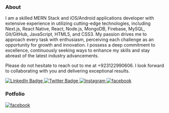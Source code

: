 ###  About

I am a skilled MERN Stack and iOS/Android applications developer with extensive experience in utilizing cutting-edge technologies, including Next.js, React Native, React, Node.js, MongoDB, Firebase, MySQL, Git/GitHub, JavaScript, HTML5, and CSS3.
My passion drives me to approach every task with enthusiasm, perceiving each challenge as an opportunity for growth and innovation. I possess a deep commitment to excellence, continuously seeking ways to enhance my skills and stay abreast of the latest industry advancements.

Please do not hesitate to reach out to me at +923122990606. I look forward to collaborating with you and delivering exceptional results.




<div id="badges">
  <a href="https://www.linkedin.com/comm/mynetwork/discovery-see-all?usecase=PEOPLE_FOLLOWS&followMember=muhammad-ibrahim-khan-68111a1a1">
    <img src="https://img.shields.io/badge/LinkedIn-blue?style=for-the-badge&logo=linkedin&logoColor=white" alt="LinkedIn Badge"/>
  </a>

  <a href="https://twitter.com/muIbrahimmkhann">
    <img src="https://img.shields.io/badge/Twitter-blue?style=for-the-badge&logo=twitter&logoColor=white" alt="Twitter Badge"/>
  </a>
    <a href="https://www.instagram.com/muhammad_ibrahim789/">
    <img src="https://img.shields.io/badge/Instagram-E4405F?style=for-the-badge&logo=instagram&logoColor=white" alt="Instagram"/>
  </a>
    <a href="https://www.facebook.com/Muhammad.Ibrahim.Amjad.k/">
    <img src="https://img.shields.io/badge/Facebook-Connect-brightgreen?style=for-the-badge&labelColor=black&logo=facebook" alt="facebook"/>
  </a>


 
</div>
              

### Potfolio 
 <a href="https://portfolio-muhammad-ibrahim-khan-ubit.netlify.app/">
    <img src="https://img.shields.io/badge/My_portfolio-black" alt="facebook"/>
  </a>





